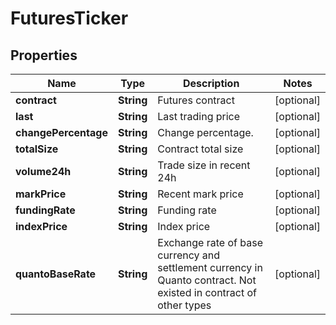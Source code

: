 
# FuturesTicker

## Properties
Name | Type | Description | Notes
------------ | ------------- | ------------- | -------------
**contract** | **String** | Futures contract |  [optional]
**last** | **String** | Last trading price |  [optional]
**changePercentage** | **String** | Change percentage. |  [optional]
**totalSize** | **String** | Contract total size |  [optional]
**volume24h** | **String** | Trade size in recent 24h |  [optional]
**markPrice** | **String** | Recent mark price |  [optional]
**fundingRate** | **String** | Funding rate |  [optional]
**indexPrice** | **String** | Index price |  [optional]
**quantoBaseRate** | **String** | Exchange rate of base currency and settlement currency in Quanto contract. Not existed in contract of other types |  [optional]



